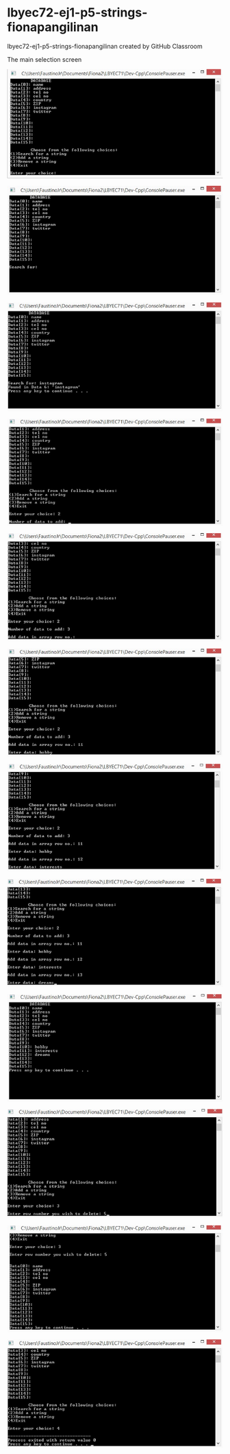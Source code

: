 # lbyec72-ej1-p5-strings-fionapangilinan
lbyec72-ej1-p5-strings-fionapangilinan created by GitHub Classroom

The main selection screen

![](ss1.jpg)

![](ss2.jpg)

![](ss3.jpg)

![](ss4.jpg)

![](ss5.jpg)

![](ss6.jpg)

![](ss7.jpg)

![](ss8.jpg)

![](ss9.jpg)

![](ss10.jpg)

![](ss11.jpg)

![](ss12.jpg)
